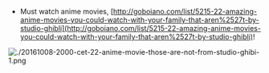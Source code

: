 * Must watch anime movies, [http://goboiano.com/list/5215-22-amazing-anime-movies-you-could-watch-with-your-family-that-aren%2527t-by-studio-ghibli](http://goboiano.com/list/5215-22-amazing-anime-movies-you-could-watch-with-your-family-that-aren%2527t-by-studio-ghibli)!

![./20161008-2000-cet-22-anime-movie-those-are-not-from-studio-ghibi-1.png](./20161008-2000-cet-22-anime-movie-those-are-not-from-studio-ghibi-1.png)